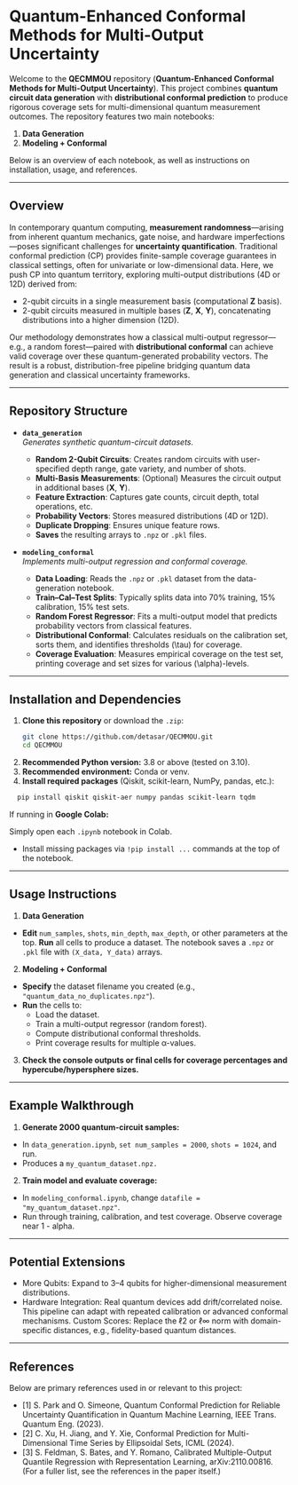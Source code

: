 # Quantum-Enhanced Conformal Methods for Multi-Output Uncertainty

Welcome to the **QECMMOU** repository (**Quantum-Enhanced Conformal Methods for Multi-Output Uncertainty**). This project combines **quantum circuit data generation** with **distributional conformal prediction** to produce rigorous coverage sets for multi-dimensional quantum measurement outcomes. The repository features two main notebooks:

1. **Data Generation**  
2. **Modeling + Conformal**  

Below is an overview of each notebook, as well as instructions on installation, usage, and references.

---

## Overview

In contemporary quantum computing, **measurement randomness**—arising from inherent quantum mechanics, gate noise, and hardware imperfections—poses significant challenges for **uncertainty quantification**. Traditional conformal prediction (CP) provides finite-sample coverage guarantees in classical settings, often for univariate or low-dimensional data. Here, we push CP into quantum territory, exploring multi-output distributions (4D or 12D) derived from:
- 2-qubit circuits in a single measurement basis (computational **Z** basis).
- 2-qubit circuits measured in multiple bases (**Z**, **X**, **Y**), concatenating distributions into a higher dimension (12D).

Our methodology demonstrates how a classical multi-output regressor—e.g., a random forest—paired with **distributional conformal** can achieve valid coverage over these quantum-generated probability vectors. The result is a robust, distribution-free pipeline bridging quantum data generation and classical uncertainty frameworks.

---

## Repository Structure

- **`data_generation`**  
  *Generates synthetic quantum-circuit datasets.*  
  - **Random 2-Qubit Circuits**: Creates random circuits with user-specified depth range, gate variety, and number of shots.  
  - **Multi-Basis Measurements**: (Optional) Measures the circuit output in additional bases (**X**, **Y**).  
  - **Feature Extraction**: Captures gate counts, circuit depth, total operations, etc.  
  - **Probability Vectors**: Stores measured distributions (4D or 12D).  
  - **Duplicate Dropping**: Ensures unique feature rows.  
  - **Saves** the resulting arrays to `.npz` or `.pkl` files.

- **`modeling_conformal`**  
  *Implements multi-output regression and conformal coverage.*  
  - **Data Loading**: Reads the `.npz` or `.pkl` dataset from the data-generation notebook.  
  - **Train–Cal–Test Splits**: Typically splits data into 70% training, 15% calibration, 15% test sets.  
  - **Random Forest Regressor**: Fits a multi-output model that predicts probability vectors from classical features.  
  - **Distributional Conformal**: Calculates residuals on the calibration set, sorts them, and identifies thresholds \(\tau\) for coverage.  
  - **Coverage Evaluation**: Measures empirical coverage on the test set, printing coverage and set sizes for various \(\alpha\)-levels.

---

## Installation and Dependencies

1. **Clone this repository** or download the `.zip`:
   ```bash
   git clone https://github.com/detasar/QECMMOU.git
   cd QECMMOU
   ```
2. **Recommended Python version:** 3.8 or above (tested on 3.10).
3. **Recommended environment:** Conda or venv.
4. **Install required packages** (Qiskit, scikit-learn, NumPy, pandas, etc.):
```bash
  pip install qiskit qiskit-aer numpy pandas scikit-learn tqdm
```
If running in **Google Colab:**

Simply open each `.ipynb` notebook in Colab.
* Install missing packages via `!pip install ...` commands at the top of the notebook.

---
## Usage Instructions
1. **Data Generation**

* **Edit** `num_samples`, `shots`, `min_depth`, `max_depth`, or other parameters at the top.
**Run** all cells to produce a dataset.
The notebook saves a `.npz` or `.pkl` file with `(X_data, Y_data)` arrays.

2. **Modeling + Conformal**

* **Specify** the dataset filename you created (e.g., `"quantum_data_no_duplicates.npz"`).
* **Run** the cells to:
  * Load the dataset.
  * Train a multi-output regressor (random forest).
  * Compute distributional conformal thresholds.
  * Print coverage results for multiple α-values.
    
3. **Check the console outputs or final cells for coverage percentages and hypercube/hypersphere sizes.**

---
## Example Walkthrough
 1. **Generate 2000 quantum-circuit samples:**

  * In `data_generation.ipynb`, `set num_samples = 2000`, `shots = 1024`, and run.
  * Produces a `my_quantum_dataset.npz.`

2. **Train model and evaluate coverage:**

  * In `modeling_conformal.ipynb`, change `datafile = "my_quantum_dataset.npz"`.
  * Run through training, calibration, and test coverage. Observe coverage near 1 - alpha.
    
---
## Potential Extensions
* More Qubits: Expand to 3–4 qubits for higher-dimensional measurement distributions.
* Hardware Integration: Real quantum devices add drift/correlated noise. This pipeline can adapt with repeated calibration or advanced conformal mechanisms.
Custom Scores: Replace the ℓ2 or ℓ∞ norm with domain-specific distances, e.g., fidelity-based quantum distances.

---
## References
Below are primary references used in or relevant to this project:

* [1] S. Park and O. Simeone, Quantum Conformal Prediction for Reliable Uncertainty Quantification in Quantum Machine Learning, IEEE Trans. Quantum Eng. (2023).
* [2] C. Xu, H. Jiang, and Y. Xie, Conformal Prediction for Multi-Dimensional Time Series by Ellipsoidal Sets, ICML (2024).
* [3] S. Feldman, S. Bates, and Y. Romano, Calibrated Multiple-Output Quantile Regression with Representation Learning, arXiv:2110.00816.
(For a fuller list, see the references in the paper itself.)

